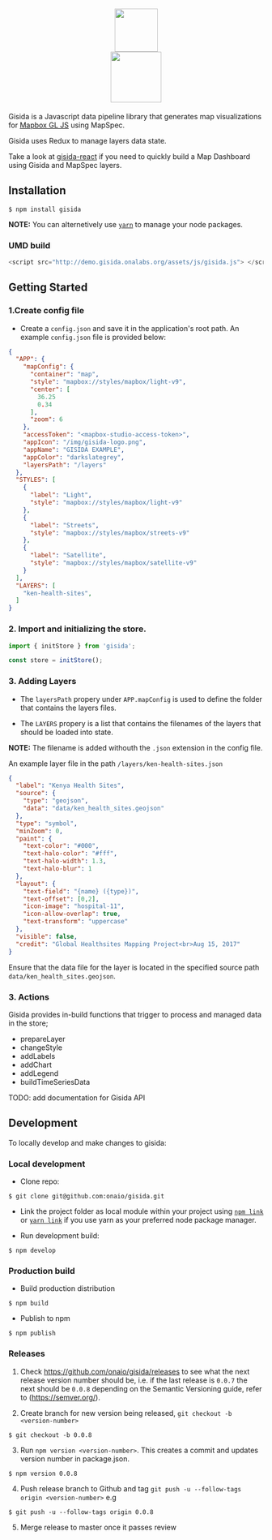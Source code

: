 <h1 align="center">
<div>
<img src="http://gisida.onalabs.org/resources/img/gisida-logo.png" width="85">
</div>
<div>
<img src="http://gisida.onalabs.org/resources/img/gisida-logotype.png" width="100">
</div>
</h1>

Gisida is a Javascript data pipeline library that generates map visualizations for [Mapbox GL JS](https://github.com/mapbox/mapbox-gl-js) using MapSpec.

Gisida uses Redux to manage layers data state.

Take a look at [gisida-react](https://github.com/onaio/gisida-react) if you need to quickly build a Map Dashboard using Gisida and MapSpec layers.

## Installation

```
$ npm install gisida
```

**NOTE:** You can alternetively use [`yarn`](https://yarnpkg.com/en/docs/getting-started) to manage your node packages.

### UMD build

```javascript
<script src="http://demo.gisida.onalabs.org/assets/js/gisida.js"> </script>
```


## Getting Started

### 1.Create config file

- Create a `config.json` and save it in the application's root path. An example `config.json` file is provided below: 

```json
{
  "APP": {
    "mapConfig": {
      "container": "map",
      "style": "mapbox://styles/mapbox/light-v9",
      "center": [
        36.25
        0.34
      ],
      "zoom": 6
    },
    "accessToken": "<mapbox-studio-access-token>",
    "appIcon": "/img/gisida-logo.png",
    "appName": "GISIDA EXAMPLE",
    "appColor": "darkslategrey",
    "layersPath": "/layers"
  },
  "STYLES": [
    {
      "label": "Light",
      "style": "mapbox://styles/mapbox/light-v9"
    },
    {
      "label": "Streets",
      "style": "mapbox://styles/mapbox/streets-v9"
    },
    {
      "label": "Satellite",
      "style": "mapbox://styles/mapbox/satellite-v9"
    }
  ],
  "LAYERS": [
    "ken-health-sites",
  ]
}
```

### 2. Import and initializing the store.

```javascript
import { initStore } from 'gisida';

const store = initStore();
```

### 3. Adding Layers
- The `layersPath` propery under `APP.mapConfig` is used to define the folder that contains the layers files. 

- The `LAYERS` propery is a list that contains the filenames of the layers that should be loaded into state. 

**NOTE:** The filename is added withouth the `.json` extension in the config file.

An example layer file in the path `/layers/ken-health-sites.json`

```json
{
  "label": "Kenya Health Sites",
  "source": {
    "type": "geojson",
    "data": "data/ken_health_sites.geojson"
  },
  "type": "symbol",
  "minZoom": 0,
  "paint": {
    "text-color": "#000",
    "text-halo-color": "#fff",
    "text-halo-width": 1.3,
    "text-halo-blur": 1
  },
  "layout": {
    "text-field": "{name} ({type})",
    "text-offset": [0,2],
    "icon-image": "hospital-11",
    "icon-allow-overlap": true,
    "text-transform": "uppercase"
  },
  "visible": false,
  "credit": "Global Healthsites Mapping Project<br>Aug 15, 2017"
}

```

Ensure that the data file for the layer is located in the specified source path `data/ken_health_sites.geojson`. 

### 3. Actions 

Gisida provides in-build functions that trigger to process and managed data in the store;

- prepareLayer
- changeStyle
- addLabels
- addChart
- addLegend
- buildTimeSeriesData


TODO: add documentation for Gisida API


## Development
To locally develop and make changes to gisida: 

### Local development
- Clone repo:
```
$ git clone git@github.com:onaio/gisida.git
```

- Link the project folder as local module within your project using [`npm link`](https://docs.npmjs.com/cli/link) or [`yarn link`](https://yarnpkg.com/lang/en/docs/cli/link/) if you use yarn as your preferred node package manager. 

- Run development build:

```
$ npm develop
```

### Production build 

- Build production distribution
```
$ npm build
```

- Publish to npm
```
$ npm publish
```


### Releases

1. Check https://github.com/onaio/gisida/releases to see what the next release version number should be, i.e. if  the last release is `0.0.7` the next should be `0.0.8` depending on the Semantic Versioning guide, refer to (https://semver.org/).

2. Create branch for new version being released, `git checkout -b <version-number>` 

```
$ git checkout -b 0.0.8
```

3. Run `npm version <version-number>`. This creates a commit and updates version number in package.json.
```
$ npm version 0.0.8
```

4. Push release branch to Github and tag `git push -u --follow-tags origin <version-number>` e.g
```
$ git push -u --follow-tags origin 0.0.8
```

5. Merge release to master once it passes review
